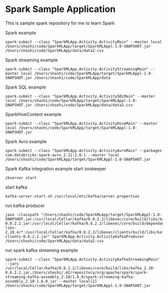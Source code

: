 # Spark Sample Application

This is sample spark repository for me to learn Spark

Spark example
```
spark-submit --class "SparkMLApp.Activity.ActivityMain" --master local /Users/shashi/code/SparkMLApp/target/SparkMLAppl-1.0-SNAPSHOT.jar /Users/shashi/code/SparkMLApp/data/data2.csv
```
Spark streaming example
```
spark-submit --class "SparkMLApp.Activity.ActivityStreamingMain" --master local /Users/shashi/code/SparkMLApp/target/SparkMLAppl-1.0-SNAPSHOT.jar /Users/shashi/code/SparkMLApp/data
```
Spark SQL example
```
spark-submit --class "SparkMLApp.Activity.ActivitySQLMain" --master local /Users/shashi/code/SparkMLApp/target/SparkMLAppl-1.0-SNAPSHOT.jar /Users/shashi/code/SparkMLApp/data/data2.csv
```
SparkHiveContext example
```
spark-submit --class "SparkMLApp.Activity.ActivityHiveMain" --master local /Users/shashi/code/SparkMLApp/target/SparkMLAppl-1.0-SNAPSHOT.jar
```
Spark Avro example
```
spark-submit --class "SparkMLApp.Activity.ActivityAvroMain" --packages com.databricks:spark-avro_2.11:2.0.1 --master local /Users/shashi/code/SparkMLApp/target/SparkMLAppl-1.0-SNAPSHOT.jar
```
Spark Kafka integration example
start zookeeper
```
zkserver start
```
start kafka
```
kafka-server-start.sh /usr/local/etc/kafka/server.properties
```
run kafka producer
```
java -classpath "/Users/shashi/code/SparkMLApp/target/SparkMLAppl-1.0-SNAPSHOT.jar:/usr/local/Cellar/kafka/0.8.2.2/libexec/core/build/libs/kafka_2.10-0.8.2.2.jar:/usr/local/Cellar/kafka/0.8.2.2/libexec/core/build/dependant-libs-2.10.4/*:/usr/local/Cellar/kafka/0.8.2.2/libexec/clients/build/libs/kafka-clients-0.8.2.2.jar" SparkMLApp.Activity.ActivityKafkaProducer /Users/shashi/code/SparkMLApp/data/data2.csv
```
run spark kafka streaming example
```
spark-submit --class "SparkMLApp.Activity.ActivityKafkaStreamingMain" --jars /usr/local/Cellar/kafka/0.8.2.2/libexec/core/build/libs/kafka_2.10-0.8.2.2.jar,/Users/shashi/.m2/repository/org/apache/spark/spark-streaming-kafka-assembly_2.10/1.6.0/spark-streaming-kafka-assembly_2.10-1.6.0.jar --master local[2] /Users/shashi/code/SparkMLApp/target/SparkMLAppl-1.0-SNAPSHOT.jar 
```


